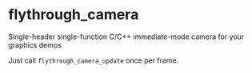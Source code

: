 # flythrough_camera

Single-header single-function C/C++ immediate-mode camera for your graphics demos

Just call `flythrough_camera_update` once per frame.
